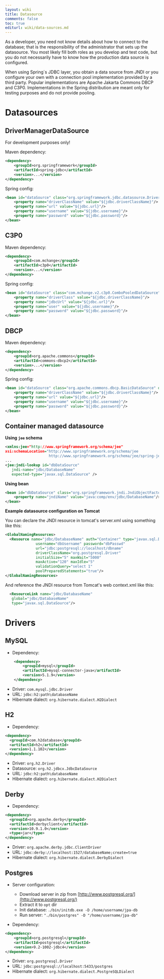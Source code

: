 ```yaml
---
layout: wiki
title: Datasource
comments: false
toc: true
editurl: wiki/data-sources.md
---
```


As a developer, you need not know details about how to connect to the database; that is the responsibility of the administrator that sets up the datasource. You most likely fill both roles as you develop and test code, but you do not necessarily have to know how the production data source is configured.

When using Spring`s JDBC layer, you obtain a data source from JNDI or you configure your own with a connection pool implementation provided by a third party. Popular implementations are Apache Jakarta Commons DBCP and C3P0. Implementations in the Spring distribution are meant only for testing purposes and do not provide pooling.

# Datasources

## DriverManagerDataSource

For development purposes only!

Maven dependency:

```xml
<dependency>
	<groupId>org.springframework</groupId>
	<artifactId>spring-jdbc</artifactId>
	<version>...</version>
</dependency>
```

Spring config:

```xml
<bean id="dataSource" class="org.springframework.jdbc.datasource.DriverManagerDataSource">
    <property name="driverClassName" value="${jdbc.driverClassName}"/>
    <property name="url" value="${jdbc.url}"/>
    <property name="username" value="${jdbc.username}"/>
    <property name="password" value="${jdbc.password}"/>
</bean>
```

## C3P0

Maven dependency:

```xml
<dependency>
	<groupId>com.mchange</groupId>
	<artifactId>c3p0</artifactId>
	<version>...</version>
</dependency>
```

Spring config:

```xml
<bean id="dataSource" class="com.mchange.v2.c3p0.ComboPooledDataSource" destroy-method="close">
    <property name="driverClass" value="${jdbc.driverClassName}"/>
    <property name="jdbcUrl" value="${jdbc.url}"/>
    <property name="user" value="${jdbc.username}"/>
    <property name="password" value="${jdbc.password}"/>
</bean>
```

## DBCP

Maven dependency:

```xml
<dependency>
	<groupId>org.apache.commons</groupId>
	<artifactId>commons-dbcp2</artifactId>
	<version>...</version>
</dependency>
```

Spring config:

```xml
<bean id="dataSource" class="org.apache.commons.dbcp.BasicDataSource" destroy-method="close">
    <property name="driverClassName" value="${jdbc.driverClassName}"/>
    <property name="url" value="${jdbc.url}"/>
    <property name="username" value="${jdbc.username}"/>
    <property name="password" value="${jdbc.password}"/>
</bean>
```

## Container managed datasource

**Using ```jee``` schema**

```xml
<xmlns:jee="http://www.springframework.org/schema/jee"
xsi:schemaLocation="http://www.springframework.org/schema/jee 
                    http://www.springframework.org/schema/jee/spring-jee-3.2.xsd">
...
<jee:jndi-lookup id="dbDataSource"
   jndi-name="jdbc/DatabaseName"
   expected-type="javax.sql.DataSource" />
```

**Using bean**

```xml
<bean id="dbDataSource" class="org.springframework.jndi.JndiObjectFactoryBean">
    <property name="jndiName" value="java:comp/env/jdbc/DatabaseName"/>
</bean>
```

**Example datasource configuration on Tomcat**

You can declare the JNDI resource in tomcat's server.xml using something like this:

```xml
<GlobalNamingResources>
  <Resource name="jdbc/DatabaseName" auth="Container" type="javax.sql.DataSource"
              username="dbUsername" password="dbPasswd"
              url="jdbc:postgresql://localhost/dbname"
              driverClassName="org.postgresql.Driver"
              initialSize="5" maxWait="5000"
              maxActive="120" maxIdle="5"
              validationQuery="select 1"
              poolPreparedStatements="true"/>
</GlobalNamingResources>
```

And reference the JNDI resource from Tomcat's web context.xml like this:

```xml
  <ResourceLink name="jdbc/DatabaseName"
   global="jdbc/DatabaseName"
   type="javax.sql.DataSource"/>
```

# Drivers

## MySQL

* Dependency:

```xml
	<dependency>
		<groupId>mysql</groupId>
		<artifactId>mysql-connector-java</artifactId>
		<version>5.1.9</version>
	</dependency>
```

* Driver: ```com.mysql.jdbc.Driver```
* URL: ```jdbc:h2:path\databaseName```
* Hibernate dialect: ```org.hibernate.dialect.H2Dialect```

## H2

* Dependency:

```xml
<dependency>
  <groupId>com.h2database</groupId>
  <artifactId>h2</artifactId>
  <version>1.1.102</version>
</dependency>
```

* Driver: ```org.h2.Driver```
* Datasource: ```org.h2.jdbcx.JdbcDataSource```
* URL: ```jdbc:h2:path\databaseName```
* Hibernate dialect: ```org.hibernate.dialect.H2Dialect```

## Derby

* Dependency:

```xml
<dependency>
  <groupId>org.apache.derby</groupId>
  <artifactId>derbyclient</artifactId>
  <version>10.9.1.0</version>
  <type>jar</type>
</dependency>
```

* Driver: ```org.apache.derby.jdbc.ClientDriver```
* URL: ```jdbc:derby://localhost:1527/databaseName;create=true```
* Hibernate dialect: ```org.hibernate.dialect.DerbyDialect```

## Postgres

* Server configuration:

    * Download server in zip from [http://www.postgresql.org/](http://www.postgresql.org/)
    * Extract it to `opt` dir
    * Init database: `./bin/initdb.exe -D /home/username/jpa-db`
    * Run server: `"./bin/postgres" -D "/home/username/jpa-db"`

* Dependency:

```xml
<dependency>
    <groupId>org.postgresql</groupId>
    <artifactId>postgresql</artifactId>
    <version>9.2-1002-jdbc4</version>
</dependency>
```

* Driver: ```org.postgresql.Driver```
* URL: ```jdbc:postgresql://localhost:5433/postgres```
* Hibernate dialect: ```org.hibernate.dialect.PostgreSQLDialect```